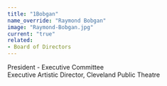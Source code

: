 ```yaml
---
title: "1Bobgan"
name_override: "Raymond Bobgan"
image: "Raymond-Bobgan.jpg"
current: "true"
related:
- Board of Directors
---
```


President - Executive Committee\
Executive Artistic Director, Cleveland Public Theatre
